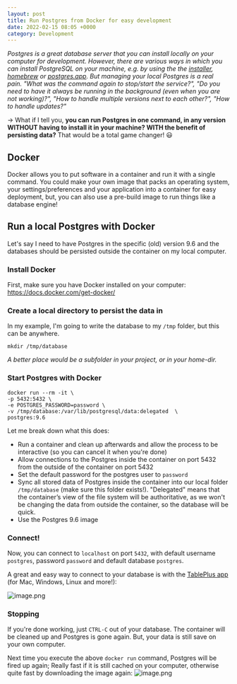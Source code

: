 ```yaml
---
layout: post
title: Run Postgres from Docker for easy development
date: 2022-02-15 08:05 +0000
category: Development
---
```


_Postgres is a great database server that you can install locally on your computer for development. However, there are various ways in which you can install PostgreSQL on your machine, e.g. by using the the [installer](https://www.postgresql.org/download/macosx/), [homebrew](https://formulae.brew.sh/formula/postgresql) or [postgres.app](https://postgresapp.com/). But managing your local Postgres is a real pain. "What was the command again to stop/start the service?", "Do you need to have it always be running in the background (even when you are not working)?", "How to handle multiple versions next to each other?", "How to handle updates?"_

→ What if I tell you, **you can run Postgres in one command, in any version WITHOUT having to install it in your machine? WITH the benefit of persisting data?** That would be a total game changer! 😃

## Docker

Docker allows you to put software in a container and run it with a single command. You could make your own image that packs an operating system, your settings/preferences and your application into a container for easy deployment, but, you can also use a pre-build image to run things like a database engine!

## Run a local Postgres with Docker

Let's say I need to have Postgres in the specific (old) version 9.6 and the databases should be persisted outside the container on my local computer.

### Install Docker

First, make sure you have Docker installed on your computer: https://docs.docker.com/get-docker/

### Create a local directory to persist the data in

In my example, I'm going to write the database to my `/tmp` folder, but this can be anywhere.

`mkdir /tmp/database`

_A better place would be a subfolder in your project, or in your home-dir._

### Start Postgres with Docker

```shell
docker run --rm -it \
-p 5432:5432 \
-e POSTGRES_PASSWORD=password \
-v /tmp/database:/var/lib/postgresql/data:delegated  \
postgres:9.6
```

Let me break down what this does:

- Run a container and clean up afterwards and allow the process to be interactive (so you can cancel it when you're done)
- Allow connections to the Postgres inside the container on port 5432 from the outside of the container on port 5432
- Set the default password for the postgres user to `password`
- Sync all stored data of Postgres inside the container into our local folder `/tmp/database` (make sure this folder exists!). "Delegated" means that the container’s view of the file system will be authoritative, as we won't be changing the data from outside the container, so the database will be quick.
- Use the Postgres 9.6 image

### Connect!

Now, you can connect to `localhost` on port `5432`, with default username `postgres`, password `password` and default database `postgres`.

A great and easy way to connect to your database is with the [TablePlus app](https://tableplus.com/) (for Mac, Windows, Linux and more!):

![image.png](https://cdn.hashnode.com/res/hashnode/image/upload/v1644938235070/_L_MoPGAQ.png)

### Stopping

If you're done working, just `CTRL-C` out of your database. The container will be cleaned up and Postgres is gone again. But, your data is still save on your own computer.

Next time you execute the above `docker run` command, Postgres will be fired up again; Really fast if it is still cached on your computer, otherwise quite fast by downloading the image again:
![image.png](https://cdn.hashnode.com/res/hashnode/image/upload/v1644938844472/3KwA9BZm7.png)

